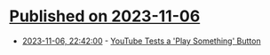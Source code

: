 # [Published on 2023-11-06](index.md)

* [2023-11-06, 22:42:00](https://news.slashdot.org/story/23/11/06/2214237/youtube-tests-a-play-something-button?utm_source=rss1.0mainlinkanon&utm_medium=feed) - [YouTube Tests a 'Play Something' Button](https://news.slashdot.org/story/23/11/06/2214237/youtube-tests-a-play-something-button?utm_source=rss1.0mainlinkanon&utm_medium=feed)
